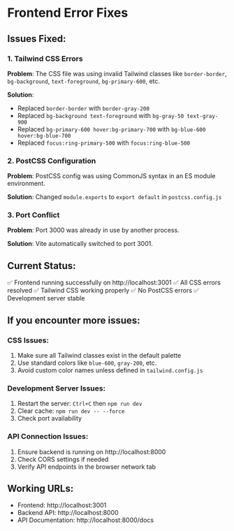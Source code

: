 # Frontend Error Fixes

## Issues Fixed:

### 1. Tailwind CSS Errors
**Problem**: The CSS file was using invalid Tailwind classes like `border-border`, `bg-background`, `text-foreground`, `bg-primary-600`, etc.

**Solution**: 
- Replaced `border-border` with `border-gray-200`
- Replaced `bg-background text-foreground` with `bg-gray-50 text-gray-900`
- Replaced `bg-primary-600 hover:bg-primary-700` with `bg-blue-600 hover:bg-blue-700`
- Replaced `focus:ring-primary-500` with `focus:ring-blue-500`

### 2. PostCSS Configuration
**Problem**: PostCSS config was using CommonJS syntax in an ES module environment.

**Solution**: Changed `module.exports` to `export default` in `postcss.config.js`

### 3. Port Conflict
**Problem**: Port 3000 was already in use by another process.

**Solution**: Vite automatically switched to port 3001.

## Current Status:
✅ Frontend running successfully on http://localhost:3001
✅ All CSS errors resolved
✅ Tailwind CSS working properly
✅ No PostCSS errors
✅ Development server stable

## If you encounter more issues:

### CSS Issues:
1. Make sure all Tailwind classes exist in the default palette
2. Use standard colors like `blue-600`, `gray-200`, etc.
3. Avoid custom color names unless defined in `tailwind.config.js`

### Development Server Issues:
1. Restart the server: `Ctrl+C` then `npm run dev`
2. Clear cache: `npm run dev -- --force`
3. Check port availability

### API Connection Issues:
1. Ensure backend is running on http://localhost:8000
2. Check CORS settings if needed
3. Verify API endpoints in the browser network tab

## Working URLs:
- Frontend: http://localhost:3001
- Backend API: http://localhost:8000
- API Documentation: http://localhost:8000/docs
